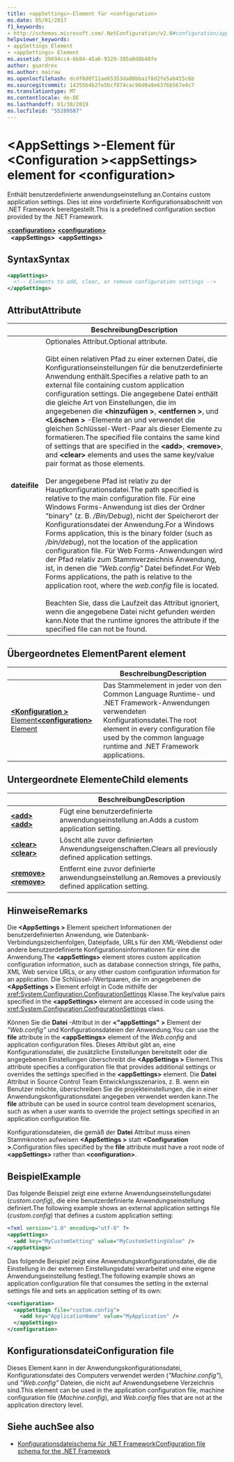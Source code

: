 ```yaml
---
title: <appSettings>-Element für <configuration>
ms.date: 05/01/2017
f1_keywords:
- http://schemas.microsoft.com/.NetConfiguration/v2.0#configuration/appSettings
helpviewer_keywords:
- appSettings Element
- <appSettings> Element
ms.assetid: 39694cc4-6b84-45a6-9329-385a0d8b48fe
author: guardrex
ms.author: mairaw
ms.openlocfilehash: dcdf8d0f11ae65353da08bba1f8d2fe5ab415c6b
ms.sourcegitcommit: 14355b4b2fe5bcf874cac96d0a9e6376b567e4c7
ms.translationtype: MT
ms.contentlocale: de-DE
ms.lasthandoff: 01/30/2019
ms.locfileid: "55289587"
---
```

# <a name="appsettings-element-for-configuration"></a><span data-ttu-id="eb4d0-102">\<AppSettings >-Element für \<Configuration ></span><span class="sxs-lookup"><span data-stu-id="eb4d0-102">\<appSettings> element for \<configuration></span></span>

<span data-ttu-id="eb4d0-103">Enthält benutzerdefinierte anwendungseinstellung an.</span><span class="sxs-lookup"><span data-stu-id="eb4d0-103">Contains custom application settings.</span></span> <span data-ttu-id="eb4d0-104">Dies ist eine vordefinierte Konfigurationsabschnitt von .NET Framework bereitgestellt.</span><span class="sxs-lookup"><span data-stu-id="eb4d0-104">This is a predefined configuration section provided by the .NET Framework.</span></span>

<span data-ttu-id="eb4d0-105">[**\<configuration>**](~/docs/framework/configure-apps/file-schema/configuration-element.md) </span><span class="sxs-lookup"><span data-stu-id="eb4d0-105">[**\<configuration>**](~/docs/framework/configure-apps/file-schema/configuration-element.md) </span></span>  
<span data-ttu-id="eb4d0-106">&nbsp;&nbsp;**\<appSettings>**</span><span class="sxs-lookup"><span data-stu-id="eb4d0-106">&nbsp;&nbsp;**\<appSettings>**</span></span>

## <a name="syntax"></a><span data-ttu-id="eb4d0-107">Syntax</span><span class="sxs-lookup"><span data-stu-id="eb4d0-107">Syntax</span></span>

```xml
<appSettings>
  <!-- Elements to add, clear, or remove configuration settings -->
</appSettings>
```

## <a name="attribute"></a><span data-ttu-id="eb4d0-108">Attribut</span><span class="sxs-lookup"><span data-stu-id="eb4d0-108">Attribute</span></span>

|           | <span data-ttu-id="eb4d0-109">Beschreibung</span><span class="sxs-lookup"><span data-stu-id="eb4d0-109">Description</span></span> |
| --------- | ----------- |
| <span data-ttu-id="eb4d0-110">**datei**</span><span class="sxs-lookup"><span data-stu-id="eb4d0-110">**file**</span></span>  | <span data-ttu-id="eb4d0-111">Optionales Attribut.</span><span class="sxs-lookup"><span data-stu-id="eb4d0-111">Optional attribute.</span></span><br><br><span data-ttu-id="eb4d0-112">Gibt einen relativen Pfad zu einer externen Datei, die Konfigurationseinstellungen für die benutzerdefinierte Anwendung enthält.</span><span class="sxs-lookup"><span data-stu-id="eb4d0-112">Specifies a relative path to an external file containing custom application configuration settings.</span></span> <span data-ttu-id="eb4d0-113">Die angegebene Datei enthält die gleiche Art von Einstellungen, die im angegebenen die  **\<hinzufügen >**,  **\<entfernen >**, und  **\<Löschen >** -Elemente an und verwendet die gleichen Schlüssel-Wert-Paar als dieser Elemente zu formatieren.</span><span class="sxs-lookup"><span data-stu-id="eb4d0-113">The specified file contains the same kind of settings that are specified in the **\<add>**, **\<remove>**, and **\<clear>** elements and uses the same key/value pair format as those elements.</span></span><br><br><span data-ttu-id="eb4d0-114">Der angegebene Pfad ist relativ zu der Hauptkonfigurationsdatei.</span><span class="sxs-lookup"><span data-stu-id="eb4d0-114">The path specified is relative to the main configuration file.</span></span> <span data-ttu-id="eb4d0-115">Für eine Windows Forms-Anwendung ist dies der Ordner "binary" (z. B. */Bin/Debug*), nicht der Speicherort der Konfigurationsdatei der Anwendung.</span><span class="sxs-lookup"><span data-stu-id="eb4d0-115">For a Windows Forms application, this is the binary folder (such as */bin/debug*), not the location of the application configuration file.</span></span> <span data-ttu-id="eb4d0-116">Für Web Forms-Anwendungen wird der Pfad relativ zum Stammverzeichnis Anwendung, ist, in denen die *"Web.config"* Datei befindet.</span><span class="sxs-lookup"><span data-stu-id="eb4d0-116">For Web Forms applications, the path is relative to the application root, where the *web.config* file is located.</span></span><br><br><span data-ttu-id="eb4d0-117">Beachten Sie, dass die Laufzeit das Attribut ignoriert, wenn die angegebene Datei nicht gefunden werden kann.</span><span class="sxs-lookup"><span data-stu-id="eb4d0-117">Note that the runtime ignores the attribute if the specified file can not be found.</span></span> |

## <a name="parent-element"></a><span data-ttu-id="eb4d0-118">Übergeordnetes Element</span><span class="sxs-lookup"><span data-stu-id="eb4d0-118">Parent element</span></span>

|     | <span data-ttu-id="eb4d0-119">Beschreibung</span><span class="sxs-lookup"><span data-stu-id="eb4d0-119">Description</span></span> |
| --- | ----------- |
| [<span data-ttu-id="eb4d0-120">**\<Konfiguration >** Element</span><span class="sxs-lookup"><span data-stu-id="eb4d0-120">**\<configuration>** Element</span></span>](~/docs/framework/configure-apps/file-schema/configuration-element.md) | <span data-ttu-id="eb4d0-121">Das Stammelement in jeder von den Common Language Runtime- und .NET Framework-Anwendungen verwendeten Konfigurationsdatei.</span><span class="sxs-lookup"><span data-stu-id="eb4d0-121">The root element in every configuration file used by the common language runtime and .NET Framework applications.</span></span> |

## <a name="child-elements"></a><span data-ttu-id="eb4d0-122">Untergeordnete Elemente</span><span class="sxs-lookup"><span data-stu-id="eb4d0-122">Child elements</span></span>

|     | <span data-ttu-id="eb4d0-123">Beschreibung</span><span class="sxs-lookup"><span data-stu-id="eb4d0-123">Description</span></span> |
| --- | ----------- |
| [<span data-ttu-id="eb4d0-124">**\<add>**</span><span class="sxs-lookup"><span data-stu-id="eb4d0-124">**\<add>**</span></span>](~/docs/framework/configure-apps/file-schema/appsettings/add-element-for-appsettings.md) | <span data-ttu-id="eb4d0-125">Fügt eine benutzerdefinierte anwendungseinstellung an.</span><span class="sxs-lookup"><span data-stu-id="eb4d0-125">Adds a custom application setting.</span></span> |
| [<span data-ttu-id="eb4d0-126">**\<clear>**</span><span class="sxs-lookup"><span data-stu-id="eb4d0-126">**\<clear>**</span></span>](~/docs/framework/configure-apps/file-schema/appsettings/clear-element-for-appsettings.md) | <span data-ttu-id="eb4d0-127">Löscht alle zuvor definierten Anwendungseigenschaften.</span><span class="sxs-lookup"><span data-stu-id="eb4d0-127">Clears all previously defined application settings.</span></span> |
| [<span data-ttu-id="eb4d0-128">**\<remove>**</span><span class="sxs-lookup"><span data-stu-id="eb4d0-128">**\<remove>**</span></span>](~/docs/framework/configure-apps/file-schema/appsettings/remove-element-for-appsettings.md) | <span data-ttu-id="eb4d0-129">Entfernt eine zuvor definierte anwendungseinstellung an.</span><span class="sxs-lookup"><span data-stu-id="eb4d0-129">Removes a previously defined application setting.</span></span> |

## <a name="remarks"></a><span data-ttu-id="eb4d0-130">Hinweise</span><span class="sxs-lookup"><span data-stu-id="eb4d0-130">Remarks</span></span>

<span data-ttu-id="eb4d0-131">Die  **\<AppSettings >** Element speichert Informationen der benutzerdefinierten Anwendung, wie Datenbank-Verbindungszeichenfolgen, Dateipfade, URLs für den XML-Webdienst oder andere benutzerdefinierte Konfigurationsinformationen für eine die Anwendung.</span><span class="sxs-lookup"><span data-stu-id="eb4d0-131">The **\<appSettings>** element stores custom application configuration information, such as database connection strings, file paths, XML Web service URLs, or any other custom configuration information for an application.</span></span> <span data-ttu-id="eb4d0-132">Die Schlüssel-/Wertpaaren, die im angegebenen die  **\<AppSettings >** Element erfolgt in Code mithilfe der <xref:System.Configuration.ConfigurationSettings> Klasse.</span><span class="sxs-lookup"><span data-stu-id="eb4d0-132">The key/value pairs specified in the **\<appSettings>** element are accessed in code using the <xref:System.Configuration.ConfigurationSettings> class.</span></span>

<span data-ttu-id="eb4d0-133">Können Sie die **Datei** -Attribut in der  **\<"appSettings" >** Element der *"Web.config"* und Konfigurationsdateien der Anwendung.</span><span class="sxs-lookup"><span data-stu-id="eb4d0-133">You can use the **file** attribute in the **\<appSettings>** element of the *Web.config* and application configuration files.</span></span> <span data-ttu-id="eb4d0-134">Dieses Attribut gibt an, eine Konfigurationsdatei, die zusätzliche Einstellungen bereitstellt oder die angegebenen Einstellungen überschreibt die  **\<AppSettings >** Element.</span><span class="sxs-lookup"><span data-stu-id="eb4d0-134">This attribute specifies a configuration file that provides additional settings or overrides the settings specified in the **\<appSettings>** element.</span></span> <span data-ttu-id="eb4d0-135">Die **Datei** Attribut in Source Control Team Entwicklungsszenarios, z. B. wenn ein Benutzer möchte, überschreiben Sie die projekteinstellungen, die in einer Anwendungskonfigurationsdatei angegeben verwendet werden kann.</span><span class="sxs-lookup"><span data-stu-id="eb4d0-135">The **file** attribute can be used in source control team development scenarios, such as when a user wants to override the project settings specified in an application configuration file.</span></span>

<span data-ttu-id="eb4d0-136">Konfigurationsdateien, die gemäß der **Datei** Attribut muss einen Stammknoten aufweisen  **\<AppSettings >** statt  **\<Configuration >**.</span><span class="sxs-lookup"><span data-stu-id="eb4d0-136">Configuration files specified by the **file** attribute must have a root node of **\<appSettings>** rather than **\<configuration>**.</span></span>

## <a name="example"></a><span data-ttu-id="eb4d0-137">Beispiel</span><span class="sxs-lookup"><span data-stu-id="eb4d0-137">Example</span></span>

<span data-ttu-id="eb4d0-138">Das folgende Beispiel zeigt eine externe Anwendungseinstellungsdatei (*custom.config*), die eine benutzerdefinierte Anwendungseinstellung definiert.</span><span class="sxs-lookup"><span data-stu-id="eb4d0-138">The following example shows an external application settings file (*custom.config*) that defines a custom application setting:</span></span>

```xml
<?xml version="1.0" encoding="utf-8" ?>
<appSettings>
  <add key="MyCustomSetting" value="MyCustomSettingValue" />
</appSettings>
```

<span data-ttu-id="eb4d0-139">Das folgende Beispiel zeigt eine Anwendungskonfigurationsdatei, die die Einstellung in der externen Einstellungsdatei verarbeitet und eine eigene Anwendungseinstellung festlegt.</span><span class="sxs-lookup"><span data-stu-id="eb4d0-139">The following example shows an application configuration file that consumes the setting in the external settings file and sets an application setting of its own:</span></span>

```xml
<configuration>
  <appSettings file="custom.config">
    <add key="ApplicationName" value="MyApplication" />
  </appSettings>
</configuration>
```

## <a name="configuration-file"></a><span data-ttu-id="eb4d0-140">Konfigurationsdatei</span><span class="sxs-lookup"><span data-stu-id="eb4d0-140">Configuration file</span></span>

<span data-ttu-id="eb4d0-141">Dieses Element kann in der Anwendungskonfigurationsdatei, Konfigurationsdatei des Computers verwendet werden (*"Machine.config"*), und *"Web.config"* Dateien, die nicht auf Anwendungsebene Verzeichnis sind.</span><span class="sxs-lookup"><span data-stu-id="eb4d0-141">This element can be used in the application configuration file, machine configuration file (*Machine.config*), and *Web.config* files that are not at the application directory level.</span></span>

## <a name="see-also"></a><span data-ttu-id="eb4d0-142">Siehe auch</span><span class="sxs-lookup"><span data-stu-id="eb4d0-142">See also</span></span>

- [<span data-ttu-id="eb4d0-143">Konfigurationsdateischema für .NET Framework</span><span class="sxs-lookup"><span data-stu-id="eb4d0-143">Configuration file schema for the .NET Framework</span></span>](~/docs/framework/configure-apps/file-schema/index.md)
